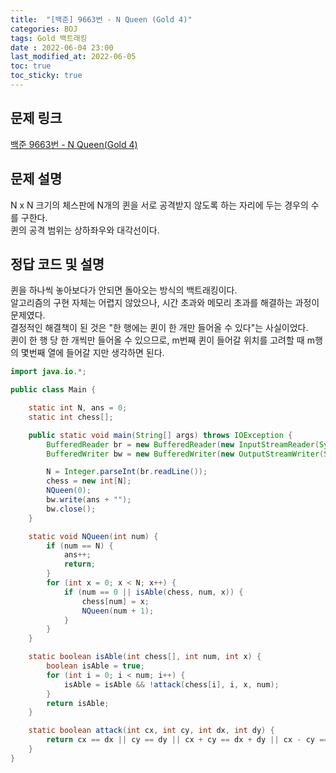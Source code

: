 ```yaml
---
title:  "[백준] 9663번 - N Queen (Gold 4)"
categories: BOJ
tags: Gold 백트래킹
date : 2022-06-04 23:00
last_modified_at: 2022-06-05
toc: true
toc_sticky: true
---
```


## 문제 링크

[백준 9663번 - N Queen(Gold 4)](https://www.acmicpc.net/problem/9663)

## 문제 설명

N x N 크기의 체스판에 N개의 퀸을 서로 공격받지 않도록 하는 자리에 두는 경우의 수를 구한다.  
퀸의 공격 범위는 상하좌우와 대각선이다.

## 정답 코드 및 설명

퀸을 하나씩 놓아보다가 안되면 돌아오는 방식의 백트래킹이다.  
알고리즘의 구현 자체는 어렵지 않았으나, 시간 초과와 메모리 초과를 해결하는 과정이 문제였다.  
결정적인 해결책이 된 것은 "한 행에는 퀸이 한 개만 들어올 수 있다"는 사실이었다.  
퀸이 한 행 당 한 개씩만 들어올 수 있으므로, m번째 퀸이 들어갈 위치를 고려할 때 m행의 몇번째 열에 들어갈 지만 생각하면 된다.

```java
import java.io.*;

public class Main {

    static int N, ans = 0;
    static int chess[];

    public static void main(String[] args) throws IOException {
        BufferedReader br = new BufferedReader(new InputStreamReader(System.in));
        BufferedWriter bw = new BufferedWriter(new OutputStreamWriter(System.out));

        N = Integer.parseInt(br.readLine());
        chess = new int[N];
        NQueen(0);
        bw.write(ans + "");
        bw.close();
    }

    static void NQueen(int num) {
        if (num == N) {
            ans++;
            return;
        }
        for (int x = 0; x < N; x++) {
            if (num == 0 || isAble(chess, num, x)) {
                chess[num] = x;
                NQueen(num + 1);
            }
        }
    }

    static boolean isAble(int chess[], int num, int x) {
        boolean isAble = true;
        for (int i = 0; i < num; i++) {
            isAble = isAble && !attack(chess[i], i, x, num);
        }
        return isAble;
    }

    static boolean attack(int cx, int cy, int dx, int dy) {
        return cx == dx || cy == dy || cx + cy == dx + dy || cx - cy == dx - dy;
    }
}
```
